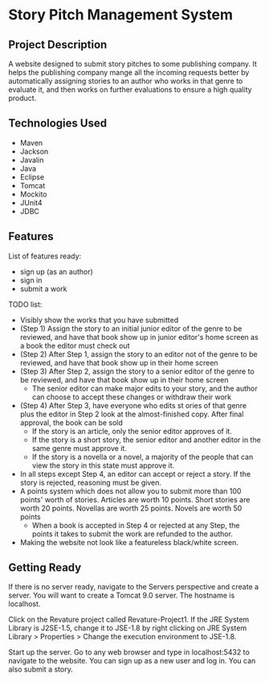 # Story Pitch Management System

## Project Description

A website designed to submit story pitches to some publishing company. It helps the publishing company mange all the incoming requests better by automatically assigning stories to an author who works in that genre to evaluate it, and then works on further evaluations to ensure a high quality product.

## Technologies Used

* Maven
* Jackson
* Javalin
* Java
* Eclipse
* Tomcat
* Mockito
* JUnit4
* JDBC

## Features

List of features ready:
* sign up (as an author)
* sign in
* submit a work

TODO list:
* Visibly show the works that you have submitted
* (Step 1) Assign the story to an initial junior editor of the genre to be reviewed, and have that book show up in junior editor's home screen as a book the editor must check out 
* (Step 2) After Step 1, assign the story to an editor not of the genre to be reviewed, and have that book show up in their home screen 
* (Step 3) After Step 2, assign the story to a senior editor of the genre to be reviewed, and have that book show up in their home screen 
  * The senior editor can make major edits to your story, and the author can choose to accept these changes or withdraw their work
* (Step 4) After Step 3, have everyone who edits st
ories of that genre plus the editor in Step 2 look at the almost-finished copy. After final approval, the book can be sold 
  * If the story is an article, only the senior editor approves of it.
  * If the story is a short story, the senior editor and another editor in the same genre must approve it.
  * If the story is a novella or a novel, a majority of the people that can view the story in this state must approve it.
* In all steps except Step 4, an editor can accept or reject a story. If the story is rejected, reasoning must be given.
* A points system which does not allow you to submit more than 100 points' worth of stories. Articles are worth 10 points. Short stories are worth 20 points. Novellas are worth 25 points. Novels are worth 50 points
  * When a book is accepted in Step 4 or rejected at any Step, the points it takes to submit the work are refunded to the author.
* Making the website not look like a featureless black/white screen.

## Getting Ready

If there is no server ready, navigate to the Servers perspective and create a server. You will want to create a Tomcat 9.0 server. The hostname is localhost.

Click on the Revature project called Revature-Project1. If the JRE System Library is J2SE-1.5, change it to JSE-1.8 by right clicking on JRE System Library > Properties > Change the execution environment to JSE-1.8.

Start up the server. Go to any web browser and type in localhost:5432 to navigate to the website. You can sign up as a new user and log in.  You can also submit a story.





